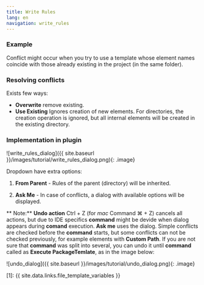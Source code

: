 ```yaml
---
title: Write Rules
lang: en
navigation: write_rules
---
```


### Example
Conflict might occur when you try to use a template whose element names coincide with those already existing in the project (in the same folder).

### Resolving conflicts
Exists few ways:

* **Overwrite** remove existing.
* **Use Existing** Ignores creation of new elements. For directories, the creation operation is ignored, but all internal elements will be created in the existing directory.

### Implementation in plugin

![write_rules_dialog]({{ site.baseurl }}/images/tutorial/write_rules_dialog.png){: .image}

Dropdown have extra options:

1. **From Parent** - Rules of the parent (directory) will be inherited.

2. **Ask Me** - In case of conflicts, a dialog with available options will be displayed.

** Note:** **Undo action** Ctrl + Z (for *mac* Command ⌘ + Z) cancels all actions, but due to IDE specifics **command** might be devide when dialog appears during **comand** execution. **Ask me** uses the dialog. Simple conflicts are checked before the **command** starts, but some conflicts can not be checked previously, for example elements with **Custom Path**.
If you are not sure that **command** was split into several, you can undo it until **command** called as **Execute PackageTemlate**, as in the image below:

![undo_dialog]({{ site.baseurl }}/images/tutorial/undo_dialog.png){: .image}

[1]: {{ site.data.links.file_template_variables }}